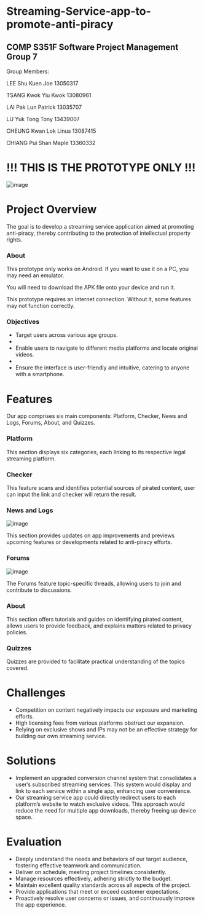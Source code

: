# Streaming-Service-app-to-promote-anti-piracy #
## COMP S351F Software Project Management Group 7 ##

Group Members:  

LEE Shu Kuen Joe 13050317 

TSANG Kwok Yiu Kwok 13080961 

LAI Pak Lun Patrick 13035707 

LU Yuk Tong Tony 13439007 

CHEUNG Kwan Lok Linus 13087415 

CHIANG Pui Shan Maple 13360332


# !!! THIS IS THE PROTOTYPE ONLY !!! #


![image](https://github.com/LutherYTT/Streaming-Service-app-to-promote-anti-piracy/assets/121934401/b719cd43-2134-401b-8d38-03b7684ec33d)


# Project Overview #

The goal is to develop a streaming service application aimed at promoting anti-piracy, thereby contributing to the protection of intellectual property rights.

### About ###

This prototype only works on Android. If you want to use it on a PC, you may need an emulator.

You will need to download the APK file onto your device and run it.

This prototype requires an internet connection. Without it, some features may not function correctly.

### Objectives ###

- Target users across various age groups.
- 
- Enable users to navigate to different media platforms and locate original videos.
- 
- Ensure the interface is user-friendly and intuitive, catering to anyone with a smartphone.


# Features #

Our app comprises six main components: Platform, Checker, News and Logs, Forums, About, and Quizzes.

### Platform ###

This section displays six categories, each linking to its respective legal streaming platform.

### Checker ###

This feature scans and identifies potential sources of pirated content, user can input the link and checker will return the result.

### News and Logs ###
![image](https://github.com/LutherYTT/Streaming-Service-app-to-promote-anti-piracy/assets/121934401/c7147d85-cc52-46c7-8c44-6625d0e32384)

This section provides updates on app improvements and previews upcoming features or developments related to anti-piracy efforts.

### Forums ###
![image](https://github.com/LutherYTT/Streaming-Service-app-to-promote-anti-piracy/assets/121934401/39097eff-bbf7-4e79-9006-d8d4c0dd7b9e)

The Forums feature topic-specific threads, allowing users to join and contribute to discussions.

### About ###

This section offers tutorials and guides on identifying pirated content, allows users to provide feedback, and explains matters related to privacy policies.

### Quizzes ###

Quizzes are provided to facilitate practical understanding of the topics covered.


# Challenges #
- Competition on content negatively impacts our exposure and marketing efforts.
- High licensing fees from various platforms obstruct our expansion.
- Relying on exclusive shows and IPs may not be an effective strategy for building our own streaming service.


# Solutions #
- Implement an upgraded conversion channel system that consolidates a user’s subscribed streaming services. This system would display and link to each service within a single app, enhancing user convenience.
- Our streaming service app could directly redirect users to each platform’s website to watch exclusive videos. This approach would reduce the need for multiple app downloads, thereby freeing up device space.


# Evaluation #
- Deeply understand the needs and behaviors of our target audience, fostering effective teamwork and communication.
- Deliver on schedule, meeting project timelines consistently.
- Manage resources effectively, adhering strictly to the budget.
- Maintain excellent quality standards across all aspects of the project.
- Provide applications that meet or exceed customer expectations.
- Proactively resolve user concerns or issues, and continuously improve the app experience.
